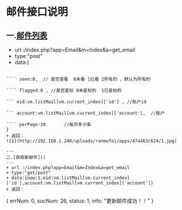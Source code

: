 # 邮件接口说明
一.[邮件列表]()
---
+ url :/index.php?app=Email&m=Index&a=get_email
+ type:"post"
+ data:{
```` folder:0,  //文件夹类型 0收件夹 1草稿夹 2发件夹 3删除夹 4垃圾箱  

```` seen:0,  // 是否查看  0未看 1已看 2所有的 ，默认为所有的  

```` flagged:0 , //是否星标 0未星标的  1已星标的  

``` eid:vm.listMail[vm.current_index]['id'] , //账户id

``` account:vm.listMail[vm.current_index]['account'],  //账户

```` perPage:20       //每页多少条
}
+ 返回：
![1](http://192.168.1.240/uploads/ranmufei/apps/47a463c624/1.jpg)

---
二.[获取新邮件]()
---
+ url :/index.php?app=Email&m=Index&a=get_email
+ type:"get/post"
+ data:{new:1,eid:vm.listMail[vm.current_index]['id'],account:vm.listMail[vm.current_index]['account']}
+ 返回：
````
{
    errNum: 0,
    sucNum: 26,
    status: 1,
    info: "更新邮件成功！！"
    }
````
